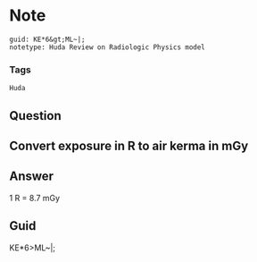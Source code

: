 # Note
```
guid: KE*6&gt;ML~|;
notetype: Huda Review on Radiologic Physics model
```

### Tags
```
Huda
```

## Question
<h2>Convert exposure in R to air kerma in mGy</h2>

## Answer
<section>
<p>1 R = 8.7 mGy</p>

</section>

## Guid
KE*6>ML~|;
